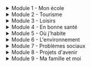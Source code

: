 <details>
  <summary>Module 1 - Mon école</summary>
  <p>
   Les matières: <a href="https://adaligand.github.io/GCSE-French/Education/subjectsaloud.html">Read aloud</a>&nbsp;<a href="https://adaligand.github.io/GCSE-French/Education/subjectsdict.html">Dictation</a>&nbsp;<a href="https://adaligand.github.io/GCSE-French/Education/">Reading</a>
  </p>
  <p>
    L'heure: <a href="https://adaligand.github.io/GCSE-French/Education/timealoud.html">Read aloud</a>&nbsp;<a href="https://adaligand.github.io/GCSE-French/Education/timedict.html">Dictation</a>&nbsp;<a href="https://adaligand.github.io/GCSE-French/Education/">Reading</a>
  </p>
  <p>
    Emploi du temps: <a href="https://adaligand.github.io/GCSE-French/Education/timetablealoud.html">Read aloud</a>&nbsp;<a href="https://adaligand.github.io/GCSE-French/Education/timetabledict.html">Dictation</a>&nbsp;<a href="https://adaligand.github.io/GCSE-French/Education/">Reading</a>
  </p>
  <p>
   Uniforme: <a href="https://adaligand.github.io/GCSE-French/Education/uniformealoud.html">Read aloud</a>&nbsp;<a href="https://adaligand.github.io/GCSE-French/Education/uniformedict.html">Dictation</a>&nbsp;<a href="https://adaligand.github.io/GCSE-French/Education/">Reading</a>
  </p>
   <p>
   Bâtiments: <a href="https://adaligand.github.io/GCSE-French/Education/batimentaloud.html">Read aloud</a>&nbsp;<a href="https://adaligand.github.io/GCSE-French/Education/batimentdict.html">Dictation</a>&nbsp;<a href="https://adaligand.github.io/GCSE-French/Education/">Reading</a>
  </p>
  <p>
    Règlement: <a href="https://adaligand.github.io/GCSE-French/Education/rulesaloud.html">Read aloud</a>&nbsp;<a href="https://adaligand.github.io/GCSE-French/Education/rulesdict.html">Dictation</a>&nbsp;<a href="https://adaligand.github.io/GCSE-French/Education/">Reading</a>
  </p>
</details>
 

<details>
  <summary>Module 2 - Tourisme</summary>
   <p>
   La météo: <a href="https://adaligand.github.io/GCSE-French/Tourisme/meteoaloud.html">Read aloud</a>&nbsp;<a href="https://adaligand.github.io/GCSE-French/Tourisme/meteodict.html">Dictation</a>&nbsp;<a href="https://adaligand.github.io/GCSE-French/Tourisme/">Reading</a>
  </p>
  <p>
    Les transports: <a href="https://adaligand.github.io/GCSE-French/Tourisme/transportaloud.html">Read aloud</a>&nbsp;<a href="https://adaligand.github.io/GCSE-French/Tourisme/transportdict.html">Dictation</a>&nbsp;<a href="https://adaligand.github.io/GCSE-French/Tourisme/">Reading</a>
  </p>
  <p>
   L'hebergement: <a href="https://adaligand.github.io/GCSE-French/Tourisme/hebergementaloud.html">Read aloud</a>&nbsp;<a href="https://adaligand.github.io/GCSE-French/Tourisme/hebergementdict.html">Dictation</a>&nbsp;<a href="https://adaligand.github.io/GCSE-French/Tourisme/">Reading</a>
  </p>
  <p>
  Activités de vacances: <a href="https://adaligand.github.io/GCSE-French/Tourisme/activitesaloud.html">Read aloud</a>&nbsp;<a href="https://adaligand.github.io/GCSE-French/Tourisme/activitesdict.html">Dictation</a>&nbsp;<a href="https://adaligand.github.io/GCSE-French/Tourisme/">Reading</a>
  </p>
   <p>
   Tourisme: <a href="https://adaligand.github.io/GCSE-French/Tourisme/tourismealoud.html">Read aloud</a>&nbsp;<a href="https://adaligand.github.io/GCSE-French/Tourisme/tourismedict.html">Dictation</a>&nbsp;<a href="https://adaligand.github.io/GCSE-French/Tourisme/">Reading</a>
  </p>
  
</details>

<details>
  <summary>Module 3 - Loisirs</summary>
   <p>
   Les sports: <a href="https://adaligand.github.io/GCSE-French/Loisirs/sportaloud.html">Read aloud</a>&nbsp;<a href="https://adaligand.github.io/GCSE-French/Loisirs/sportdict.html">Dictation</a>&nbsp;<a href="https://adaligand.github.io/GCSE-French/Loisirs/">Reading</a>
  </p>
  <p>
    Les loisirs: <a href="https://adaligand.github.io/GCSE-French/Loisirs/loisirsaloud.html">Read aloud</a>&nbsp;<a href="https://adaligand.github.io/GCSE-French/Loisirs/loisirsdict.html">Dictation</a>&nbsp;<a href="https://adaligand.github.io/GCSE-French/Loisirs/">Reading</a>
  </p>
  <p>
    La fréquence: <a href="https://adaligand.github.io/GCSE-French/Loisirs/frequencealoud.html">Read aloud</a>&nbsp;<a href="https://adaligand.github.io/GCSE-French/Loisirs/frequencedict.html">Dictation</a>&nbsp;<a href="https://adaligand.github.io/GCSE-French/Loisirs/">Reading</a>
  </p>
  <p>
   Les films: <a href="https://adaligand.github.io/GCSE-French/Loisirs/Filmaloud.html">Read aloud</a>&nbsp;<a href="https://adaligand.github.io/GCSE-French/Loisirs/Filmdict.html">Dictation</a>&nbsp;<a href="https://adaligand.github.io/GCSE-French/Loisirs/">Reading</a>
  </p>
   <p>
   Opinions sur les films: <a href="https://adaligand.github.io/GCSE-French/Loisirs/filmopaloud.html">Read aloud</a>&nbsp;<a href="https://adaligand.github.io/GCSE-French/Loisirs/filmopdict.html">Dictation</a>&nbsp;<a href="https://adaligand.github.io/GCSE-French/Loisirs/">Reading</a>
  </p>
  <p>
    Télé ou cinéma?: <a href="https://adaligand.github.io/GCSE-French/Loisirs/cinemaaloud.html">Read aloud</a>&nbsp;<a href="https://adaligand.github.io/GCSE-French/Loisirs/cinemadict.html">Dictation</a>&nbsp;<a href="https://adaligand.github.io/GCSE-French/Loisirs/">Reading</a>
  </p>
  <p>
    La technologie: <a href="https://adaligand.github.io/GCSE-French/Loisirs/techaloud.html">Read aloud</a>&nbsp;<a href="https://adaligand.github.io/GCSE-French/Loisirs/techdict.html">Dictation</a>&nbsp;<a href="https://adaligand.github.io/GCSE-French/Loisirs/">Reading</a>
  </p>
  <p>
    En ligne: <a href="https://adaligand.github.io/GCSE-French/Loisirs/onlinealoud.html">Read aloud</a>&nbsp;<a href="https://adaligand.github.io/GCSE-French/Loisirs/onlinedict.html">Dictation</a>&nbsp;<a href="https://adaligand.github.io/GCSE-French/Loisirs/">Reading</a>
  </p>
  <p>
   La mode: <a href="https://adaligand.github.io/GCSE-French/Loisirs/modealoud.html">Read aloud</a>&nbsp;<a href="https://adaligand.github.io/GCSE-French/Loisirs/modedict.html">Dictation</a>&nbsp;<a href="https://adaligand.github.io/GCSE-French/Loisirs/">Reading</a>
  </p>
</details>

<details>
  <summary>Module 4 - En bonne santé</summary>
   <p>
   La nourriture: <a href="https://adaligand.github.io/GCSE-French/Santé/foodaloud.html">Read aloud</a>&nbsp;<a href="https://adaligand.github.io/GCSE-French/Santé/fooddict.html">Dictation</a>&nbsp;<a href="https://adaligand.github.io/GCSE-French/Santé/">Reading</a>
  </p>
  <p>
   En forme: <a href="https://adaligand.github.io/GCSE-French/Santé/formealoud.html">Read aloud</a>&nbsp;<a href="https://adaligand.github.io/GCSE-French/Santé/formedict.html">Dictation</a>&nbsp;<a href="https://adaligand.github.io/GCSE-French/Santé/">Reading</a>
  </p>
 
</details>

<details>
  <summary>Module 5 - Où j'habite</summary>
   <p>
   Ma maison: <a href="https://adaligand.github.io/GCSE-French/Region/maisonaloud.html">Read aloud</a>&nbsp;<a href="https://adaligand.github.io/GCSE-French/Region/maisondict.html">Dictation</a>&nbsp;<a href="https://adaligand.github.io/GCSE-French/Region/">Reading</a>
  </p>
  <p>
   Ma région: <a href="https://adaligand.github.io/GCSE-French/Region/regionaloud.html">Read aloud</a>&nbsp;<a href="https://adaligand.github.io/GCSE-French/Region/regiondict.html">Dictation</a>&nbsp;<a href="https://adaligand.github.io/GCSE-French/Region/">Reading</a>
  </p>
  <p>
   En ville 1: <a href="https://adaligand.github.io/GCSE-French/Region/villealoud.html">Read aloud</a>&nbsp;<a href="https://adaligand.github.io/GCSE-French/Region/villedict.html">Dictation</a>&nbsp;<a href="https://adaligand.github.io/GCSE-French/Region/">Reading</a>
  </p>
   <p>
   En ville 2: <a href="https://adaligand.github.io/GCSE-French/Region/ville2aloud.html">Read aloud</a>&nbsp;<a href="https://adaligand.github.io/GCSE-French/Region/ville2dict.html">Dictation</a>&nbsp;<a href="https://adaligand.github.io/GCSE-French/Region/">Reading</a>
  </p>
</details>

<details>
  <summary>Module 6 - L'environnement</summary>
   <p>
   Ma planète: <a href="https://adaligand.github.io/GCSE-French/Planete/planetealoud.html">Read aloud</a>&nbsp;<a href="https://adaligand.github.io/GCSE-French/Planete/planetedict.html">Dictation</a>&nbsp;<a href="https://adaligand.github.io/GCSE-French/Planete/">Reading</a>
  </p>
  <p>
   Sauver la planète: <a href="https://adaligand.github.io/GCSE-French/Planete/sauveraloud.html">Read aloud</a>&nbsp;<a href="https://adaligand.github.io/GCSE-French/Planete/sauverdict.html">Dictation</a>&nbsp;<a href="https://adaligand.github.io/GCSE-French/Planete/">Reading</a>
  </p>
  <p>
   Le monde en danger: <a href="https://adaligand.github.io/GCSE-French/Planete/mondealoud.html">Read aloud</a>&nbsp;<a href="https://adaligand.github.io/GCSE-French/Planete/mondedict.html">Dictation</a>&nbsp;<a href="https://adaligand.github.io/GCSE-French/Planete/">Reading</a>
  </p>
  <p>
   Pollution 1: <a href="https://adaligand.github.io/GCSE-French/Planete/pollutionaloud.html">Read aloud</a>&nbsp;<a href="https://adaligand.github.io/GCSE-French/Planete/pollutiondict.html">Dictation</a>&nbsp;<a href="https://adaligand.github.io/GCSE-French/Planete/">Reading</a>
  </p>
   <p>
      Pollution 2: <a href="https://adaligand.github.io/GCSE-French/Planete/pollution2aloud.html">Read aloud</a>&nbsp;<a href="https://adaligand.github.io/GCSE-French/Planete/pollution2dict.html">Dictation</a>&nbsp;<a href="https://adaligand.github.io/GCSE-French/Planete/">Reading</a>
  </p>
</details>

<details>
  <summary>Module 7 - Problèmes sociaux</summary>
   <p>
  Problèmes 1: <a href="https://adaligand.github.io/GCSE-French/Societe/probaloud.html">Read aloud</a>&nbsp;<a href="https://adaligand.github.io/GCSE-French/Societe/probdict.html">Dictation</a>&nbsp;<a href="https://adaligand.github.io/GCSE-French/Societe/">Reading</a>
  </p>
  <p>
    Problèmes 2: <a href="https://adaligand.github.io/GCSE-French/Societe/prob2aloud.html">Read aloud</a>&nbsp;<a href="https://adaligand.github.io/GCSE-French/Societe/prob2dict.html">Dictation</a>&nbsp;<a href="https://adaligand.github.io/GCSE-French/Societe/">Reading</a>
  </p>
  <p>
    Bénévolat 1: <a href="https://adaligand.github.io/GCSE-French/Societe/benevolataloud.html">Read aloud</a>&nbsp;<a href="https://adaligand.github.io/GCSE-French/Societe/benevolatdict.html">Dictation</a>&nbsp;<a href="https://adaligand.github.io/GCSE-French/Societe/">Reading</a>
  </p>
  <p>
   Bénévolat 2: <a href="https://adaligand.github.io/GCSE-French/Societe/benevolat2aloud.html">Read aloud</a>&nbsp;<a href="https://adaligand.github.io/GCSE-French/Societe/benevolat2dict.html">Dictation</a>&nbsp;<a href="https://adaligand.github.io/GCSE-French/Societe/">Reading</a>
  </p>
</details>

<details>
  <summary>Module 8 - Projets d'avenir</summary>
   <p>
   Mon avenir: <a href="https://adaligand.github.io/GCSE-French/Avenir/aveniraloud.html">Read aloud</a>&nbsp;<a href="https://adaligand.github.io/GCSE-French/Avenir/avenirdict.html">Dictation</a>&nbsp;<a href="https://adaligand.github.io/GCSE-French/Avenir/">Reading</a>
  </p>
  <p>
   Au travail: <a href="https://adaligand.github.io/GCSE-French/Avenir/travailaloud.html">Read aloud</a>&nbsp;<a href="https://adaligand.github.io/GCSE-French/Avenir/travaildict.html">Dictation</a>&nbsp;<a href="https://adaligand.github.io/GCSE-French/Avenir/">Reading</a>
  </p>
  <p>
   Les métiers: <a href="https://adaligand.github.io/GCSE-French/Avenir/metieraloud.html">Read aloud</a>&nbsp;<a href="https://adaligand.github.io/GCSE-French/Avenir/metierdict.html">Dictation</a>&nbsp;<a href="https://adaligand.github.io/GCSE-French/Avenir/">Reading</a>
  </p>
  </details>

<details>
  <summary>Module 9 - Ma famille et moi</summary>
   <p>
  Ma famille: <a href="https://adaligand.github.io/GCSE-French/Famille/famillealoud.html">Read aloud</a>&nbsp;<a href="https://adaligand.github.io/GCSE-French/Famille/familledict.html">Dictation</a>&nbsp;<a href="https://adaligand.github.io/GCSE-French/Famille/">Reading</a>
  </p>
  <p>
    Les descriptions: <a href="https://adaligand.github.io/GCSE-French/Famille/descriptionaloud.html">Read aloud</a>&nbsp;<a href="https://adaligand.github.io/GCSE-French/Famille/descriptiondict.html">Dictation</a>&nbsp;<a href="https://adaligand.github.io/GCSE-French/Famille/">Reading</a>
  </p>
  <p>
    La personalité: <a href="https://adaligand.github.io/GCSE-French/Famille/personalitealoud.html">Read aloud</a>&nbsp;<a href="https://adaligand.github.io/GCSE-French/Famille/personalitedict.html">Dictation</a>&nbsp;<a href="https://adaligand.github.io/GCSE-French/Famille/">Reading</a>
  </p>
  <p>
   Les rapports: <a href="https://adaligand.github.io/GCSE-French/Famille/rapportaloud.html">Read aloud</a>&nbsp;<a href="https://adaligand.github.io/GCSE-French/Famille/rapportdict.html">Dictation</a>&nbsp;<a href="https://adaligand.github.io/GCSE-French/Famille/">Reading</a>
  </p>
</details>
